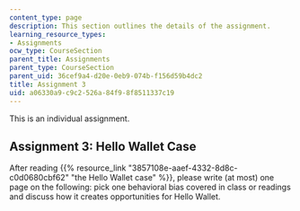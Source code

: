 ```yaml
---
content_type: page
description: This section outlines the details of the assignment.
learning_resource_types:
- Assignments
ocw_type: CourseSection
parent_title: Assignments
parent_type: CourseSection
parent_uid: 36cef9a4-d20e-0eb9-074b-f156d59b4dc2
title: Assignment 3
uid: a06330a9-c9c2-526a-84f9-8f8511337c19
---
```


This is an individual assignment.

Assignment 3: Hello Wallet Case
-------------------------------

After reading {{% resource_link "3857108e-aaef-4332-8d8c-c0d0680cbf62" "the Hello Wallet case" %}}, please write (at most) one page on the following: pick one behavioral bias covered in class or readings and discuss how it creates opportunities for Hello Wallet.